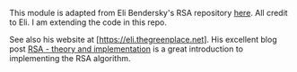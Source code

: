This module is adapted from Eli Bendersky's RSA repository [here](https://github.com/eliben/code-for-blog/tree/master/2019/rsa). All credit to Eli. I am extending the code in this repo.

See also his website at [https://eli.thegreenplace.net]. His excellent blog post [RSA - theory and implementation](https://eli.thegreenplace.net/2019/rsa-theory-and-implementation/) is a great introduction to implementing the RSA algorithm.
